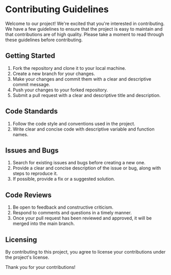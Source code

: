 # Contributing Guidelines

Welcome to our project! We're excited that you're interested in contributing. We have a few guidelines to ensure that the project is easy to maintain and that contributions are of high quality. Please take a moment to read through these guidelines before contributing.

## Getting Started

1. Fork the repository and clone it to your local machine.
2. Create a new branch for your changes.
3. Make your changes and commit them with a clear and descriptive commit message.
4. Push your changes to your forked repository.
5. Submit a pull request with a clear and descriptive title and description.

## Code Standards

1. Follow the code style and conventions used in the project.
2. Write clear and concise code with descriptive variable and function names.

## Issues and Bugs

1. Search for existing issues and bugs before creating a new one.
2. Provide a clear and concise description of the issue or bug, along with steps to reproduce it.
3. If possible, provide a fix or a suggested solution.

## Code Reviews

1. Be open to feedback and constructive criticism.
2. Respond to comments and questions in a timely manner.
3. Once your pull request has been reviewed and approved, it will be merged into the main branch.

## Licensing

By contributing to this project, you agree to license your contributions under the project's license.

Thank you for your contributions!
